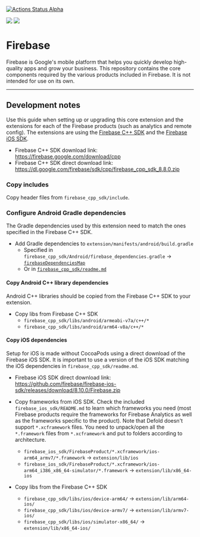 [![Actions Status Alpha](https://github.com/defold/extension-firebase/actions/workflows/bob.yml/badge.svg)](https://github.com/defold/extension-firebase/actions)

![](https://img.shields.io/badge/Firebase%20CPP%20SDK-8.10.0-green)
![](https://img.shields.io/badge/Firebase%20iOS%20SDK-8.13.0-green)


# Firebase
Firebase is Google's mobile platform that helps you quickly develop high-quality apps and grow your business. This repository contains the core components required by the various products included in Firebase. It is not intended for use on its own.

---

## Development notes
Use this guide when setting up or upgrading this core extension and the extensions for each of the Firebase products (such as analytics and remote config). The extensions are using the [Firebase C++ SDK](https://firebase.google.com/docs/cpp/setup) and the [Firebase iOS SDK](https://github.com/firebase/firebase-ios-sdk).

* Firebase C++ SDK download link: https://firebase.google.com/download/cpp
* Firebase C++ SDK direct download link: https://dl.google.com/firebase/sdk/cpp/firebase_cpp_sdk_8.8.0.zip

### Copy includes
Copy header files from `firebase_cpp_sdk/include`.


### Configure Android Gradle dependencies
The Gradle dependencies used by this extension need to match the ones specified in the Firebase C++ SDK.

* Add Gradle dependencies to `extension/manifests/android/build.gradle`
   * Specified in `firebase_cpp_sdk/Android/firebase_dependencies.gradle` -> [`firebaseDependenciesMap`](https://github.com/firebase/firebase-cpp-sdk/blob/v7.3.0/release_build_files/Android/firebase_dependencies.gradle)
   * Or in [`firebase_cpp_sdk/readme.md`](https://raw.githubusercontent.com/firebase/firebase-cpp-sdk/v7.3.0/release_build_files/readme.md)


#### Copy Android C++ library dependencies
Android C++ libraries should be copied from the Firebase C++ SDK to your extension.

* Copy libs from Firebase C++ SDK
   * `firebase_cpp_sdk/libs/android/armeabi-v7a/c++/*`
   * `firebase_cpp_sdk/libs/android/arm64-v8a/c++/*`


#### Copy iOS dependencies
Setup for iOS is made without CocoaPods using a direct download of the Firebase iOS SDK. It is important to use a version of the iOS SDK matching the iOS dependencies in `firebase_cpp_sdk/readme.md`.

* Firebase iOS SDK direct download link: https://github.com/firebase/firebase-ios-sdk/releases/download/8.10.0/Firebase.zip

* Copy frameworks from iOS SDK. Check the included `firebase_ios_sdk/README.md` to learn which frameworks you need (most Firebase products require the frameworks for Firebase Analytics as well as the frameworks specific to the product). Note that Defold doesn't support `*.xcframework` files. You need to unpack/open all the `*.framework` files from `*.xcframework` and put to folders according to architecture.
   * `firebase_ios_sdk/FirebaseProduct/*.xcframework/ios-arm64_armv7/*.framework` -> `extension/lib/ios`
   * `firebase_ios_sdk/FirebaseProduct/*.xcframework/ios-arm64_i386_x86_64-simulator/*.framework` -> `extension/lib/x86_64-ios`

* Copy libs from the Firebase C++ SDK
   * `firebase_cpp_sdk/libs/ios/device-arm64/` -> `extension/lib/arm64-ios/`
   * `firebase_cpp_sdk/libs/ios/device-armv7/` -> `extension/lib/armv7-ios/`
   * `firebase_cpp_sdk/libs/ios/simulator-x86_64/` -> `extension/lib/x86_64-ios/`
